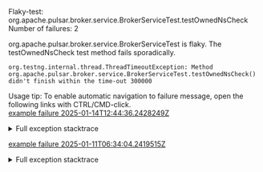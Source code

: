         
Flaky-test: org.apache.pulsar.broker.service.BrokerServiceTest.testOwnedNsCheck
Number of failures: 2

org.apache.pulsar.broker.service.BrokerServiceTest is flaky. The testOwnedNsCheck test method fails sporadically.

```
org.testng.internal.thread.ThreadTimeoutException: Method org.apache.pulsar.broker.service.BrokerServiceTest.testOwnedNsCheck() didn't finish within the time-out 300000
```

Usage tip: To enable automatic navigation to failure message, open the following links with CTRL/CMD-click.  
[example failure 2025-01-14T12:44:36.2428249Z](https://github.com/apache/pulsar/actions/runs/12767331812/job/35586023240#step:11:1395)  


<details>
<summary>Full exception stacktrace</summary>
<code><pre>
org.testng.internal.thread.ThreadTimeoutException: Method org.apache.pulsar.broker.service.BrokerServiceTest.testOwnedNsCheck() didn't finish within the time-out 300000
	at java.base/jdk.internal.misc.Unsafe.park(Native Method)
	at java.base/java.util.concurrent.locks.LockSupport.park(LockSupport.java:221)
	at java.base/java.util.concurrent.locks.AbstractQueuedSynchronizer.acquire(AbstractQueuedSynchronizer.java:754)
	at java.base/java.util.concurrent.locks.AbstractQueuedSynchronizer.acquireSharedInterruptibly(AbstractQueuedSynchronizer.java:1099)
	at java.base/java.util.concurrent.CountDownLatch.await(CountDownLatch.java:230)
	at org.apache.pulsar.broker.service.BrokerServiceTest.testOwnedNsCheck(BrokerServiceTest.java:213)
	at java.base/jdk.internal.reflect.DirectMethodHandleAccessor.invoke(DirectMethodHandleAccessor.java:103)
	at java.base/java.lang.reflect.Method.invoke(Method.java:580)
	at org.testng.internal.invokers.MethodInvocationHelper.invokeMethod(MethodInvocationHelper.java:139)
	at org.testng.internal.invokers.InvokeMethodRunnable.runOne(InvokeMethodRunnable.java:47)
	at org.testng.internal.invokers.InvokeMethodRunnable.call(InvokeMethodRunnable.java:76)
	at org.testng.internal.invokers.InvokeMethodRunnable.call(InvokeMethodRunnable.java:11)
	at java.base/java.util.concurrent.FutureTask.run(FutureTask.java:317)
	at java.base/java.util.concurrent.ThreadPoolExecutor.runWorker(ThreadPoolExecutor.java:1144)
	at java.base/java.util.concurrent.ThreadPoolExecutor$Worker.run(ThreadPoolExecutor.java:642)
	at java.base/java.lang.Thread.run(Thread.java:1583)

</pre></code>
</details>

[example failure 2025-01-11T06:34:04.2419515Z](https://github.com/apache/pulsar/actions/runs/12721764903/job/35465235939#step:11:1399)  


<details>
<summary>Full exception stacktrace</summary>
<code><pre>
org.testng.internal.thread.ThreadTimeoutException: Method org.apache.pulsar.broker.service.BrokerServiceTest.testOwnedNsCheck() didn't finish within the time-out 300000
	at java.base@17.0.13/jdk.internal.misc.Unsafe.park(Native Method)
	at java.base@17.0.13/java.util.concurrent.locks.LockSupport.park(LockSupport.java:211)
	at java.base@17.0.13/java.util.concurrent.locks.AbstractQueuedSynchronizer.acquire(AbstractQueuedSynchronizer.java:715)
	at java.base@17.0.13/java.util.concurrent.locks.AbstractQueuedSynchronizer.acquireSharedInterruptibly(AbstractQueuedSynchronizer.java:1047)
	at java.base@17.0.13/java.util.concurrent.CountDownLatch.await(CountDownLatch.java:230)
	at app//org.apache.pulsar.broker.service.BrokerServiceTest.testOwnedNsCheck(BrokerServiceTest.java:213)
	at java.base@17.0.13/jdk.internal.reflect.NativeMethodAccessorImpl.invoke0(Native Method)
	at java.base@17.0.13/jdk.internal.reflect.NativeMethodAccessorImpl.invoke(NativeMethodAccessorImpl.java:77)
	at java.base@17.0.13/jdk.internal.reflect.DelegatingMethodAccessorImpl.invoke(DelegatingMethodAccessorImpl.java:43)
	at java.base@17.0.13/java.lang.reflect.Method.invoke(Method.java:569)
	at app//org.testng.internal.invokers.MethodInvocationHelper.invokeMethod(MethodInvocationHelper.java:139)
	at app//org.testng.internal.invokers.InvokeMethodRunnable.runOne(InvokeMethodRunnable.java:47)
	at app//org.testng.internal.invokers.InvokeMethodRunnable.call(InvokeMethodRunnable.java:76)
	at app//org.testng.internal.invokers.InvokeMethodRunnable.call(InvokeMethodRunnable.java:11)
	at java.base@17.0.13/java.util.concurrent.FutureTask.run(FutureTask.java:264)
	at java.base@17.0.13/java.util.concurrent.ThreadPoolExecutor.runWorker(ThreadPoolExecutor.java:1136)
	at java.base@17.0.13/java.util.concurrent.ThreadPoolExecutor$Worker.run(ThreadPoolExecutor.java:635)
	at java.base@17.0.13/java.lang.Thread.run(Thread.java:840)

</pre></code>
</details>

